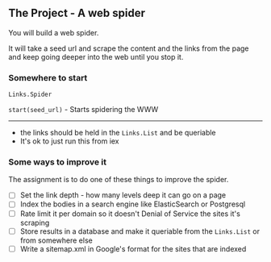 ## The Project - A web spider

You will build a web spider.

It will take a seed url and scrape the content and the links from the page and keep going deeper into the web until you stop it.

### Somewhere to start

`Links.Spider`

`start(seed_url)` - Starts spidering the WWW

--------

- the links should be held in the `Links.List` and be queriable
- It's ok to just run this from iex



### Some ways to improve it

The assignment is to do one of these things to improve the spider.

- [ ] Set the link depth - how many levels deep it can go on a page
- [ ] Index the bodies in a search engine like ElasticSearch or Postgresql
- [ ] Rate limit it per domain so it doesn't Denial of Service the sites it's scraping
- [ ] Store results in a database and make it queriable from the `Links.List` or from somewhere else
- [ ] Write a sitemap.xml in Google's format for the sites that are indexed